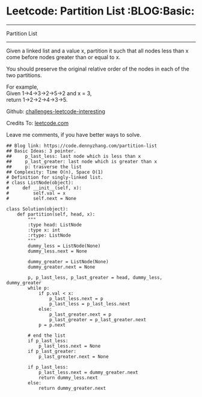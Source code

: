 # Leetcode: Partition List     :BLOG:Basic:


---

Partition List  

---

Given a linked list and a value x, partition it such that all nodes less than x come before nodes greater than or equal to x.  

You should preserve the original relative order of the nodes in each of the two partitions.  

For example,  
Given 1->4->3->2->5->2 and x = 3,  
return 1->2->2->4->3->5.  

Github: [challenges-leetcode-interesting](https://github.com/DennyZhang/challenges-leetcode-interesting/tree/master/partition-list)  

Credits To: [leetcode.com](https://leetcode.com/problems/partition-list/description/)  

Leave me comments, if you have better ways to solve.  

    ## Blog link: https://code.dennyzhang.com/partition-list
    ## Basic Ideas: 3 pointer. 
    ##     p_last_less: last node which is less than x
    ##     p_last_greater: last node which is greater than x
    ##     p: trasverse the list
    ## Complexity: Time O(n), Space O(1)
    # Definition for singly-linked list.
    # class ListNode(object):
    #     def __init__(self, x):
    #         self.val = x
    #         self.next = None
    
    class Solution(object):
        def partition(self, head, x):
            """
            :type head: ListNode
            :type x: int
            :rtype: ListNode
            """
            dummy_less = ListNode(None)
            dummy_less.next = None
    
            dummy_greater = ListNode(None)
            dummy_greater.next = None
    
            p, p_last_less, p_last_greater = head, dummy_less, dummy_greater
            while p:
                if p.val < x:
                    p_last_less.next = p
                    p_last_less = p_last_less.next
                else:
                    p_last_greater.next = p
                    p_last_greater = p_last_greater.next
                p = p.next
    
            # end the list
            if p_last_less:
                p_last_less.next = None
            if p_last_greater:
                p_last_greater.next = None
    
            if p_last_less:
                p_last_less.next = dummy_greater.next
                return dummy_less.next
            else:
                return dummy_greater.next